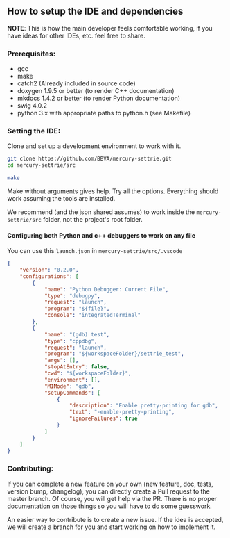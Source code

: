 ## How to setup the IDE and dependencies

**NOTE**: This is how the main developer feels comfortable working, if you have ideas for other IDEs, etc. feel free to share.

### Prerequisites:

  * gcc
  * make
  * catch2 (Already included in source code)
  * doxygen 1.9.5 or better (to render C++ documentation)
  * mkdocs 1.4.2 or better (to render Python documentation)
  * swig 4.0.2
  * python 3.x with appropriate paths to python.h (see Makefile)

### Setting the IDE:

Clone and set up a development environment to work with it.

```bash
git clone https://github.com/BBVA/mercury-settrie.git
cd mercury-settrie/src

make
```

Make without arguments gives help. Try all the options. Everything should work assuming the tools are installed.

We recommend (and the json shared assumes) to work inside the `mercury-settrie/src` folder, not the project's root folder.

#### Configuring both Python and c++ debuggers to work on any file

You can use this `launch.json` in `mercury-settrie/src/.vscode`

```json
{
	"version": "0.2.0",
	"configurations": [
		{
			"name": "Python Debugger: Current File",
			"type": "debugpy",
			"request": "launch",
			"program": "${file}",
			"console": "integratedTerminal"
		},
		{
			"name": "(gdb) test",
			"type": "cppdbg",
			"request": "launch",
			"program": "${workspaceFolder}/settrie_test",
			"args": [],
			"stopAtEntry": false,
			"cwd": "${workspaceFolder}",
			"environment": [],
			"MIMode": "gdb",
			"setupCommands": [
				{
					"description": "Enable pretty-printing for gdb",
					"text": "-enable-pretty-printing",
					"ignoreFailures": true
				}
			]
		}
	]
}
```

### Contributing:

If you can complete a new feature on your own (new feature, doc, tests, version bump, changelog), you can directly create a Pull
request to the master branch. Of course, you will get help via the PR. There is no proper documentation on those things so you will
have to do some guesswork.

An easier way to contribute is to create a new issue. If the idea is accepted, we will create a branch for you and start working on
how to implement it.

